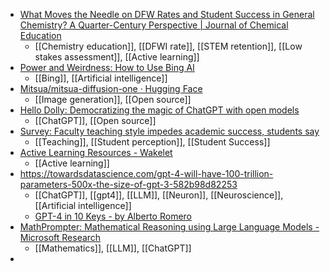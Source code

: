 - [What Moves the Needle on DFW Rates and Student Success in General Chemistry? A Quarter-Century Perspective | Journal of Chemical Education](https://pubs.acs.org/doi/10.1021/acs.jchemed.2c01121#)
	- [[Chemistry education]], [[DFWI rate]], [[STEM retention]], [[Low stakes assessment]], [[Active learning]]
- [Power and Weirdness: How to Use Bing AI](https://oneusefulthing.substack.com/p/power-and-weirdness-how-to-use-bing)
	- [[Bing]], [[Artificial intelligence]]
- [Mitsua/mitsua-diffusion-one · Hugging Face](https://huggingface.co/Mitsua/mitsua-diffusion-one)
	- [[Image generation]], [[Open source]]
- [Hello Dolly: Democratizing the magic of ChatGPT with open models](https://www.databricks.com/blog/2023/03/24/hello-dolly-democratizing-magic-chatgpt-open-models.html)
	- [[ChatGPT]], [[Open source]]
- [Survey: Faculty teaching style impedes academic success, students say](https://www.insidehighered.com/news/2023/03/24/survey-faculty-teaching-style-impedes-academic-success-students-say#.ZB2x-TtQOtk.twitter)
	- [[Teaching]], [[Student perception]], [[Student Success]]
- [Active Learning Resources - Wakelet](https://wakelet.com/wake/jBj8plEOWQwSZ1Yvuy9jC)
	- [[Active learning]]
- https://towardsdatascience.com/gpt-4-will-have-100-trillion-parameters-500x-the-size-of-gpt-3-582b98d82253
	- [[ChatGPT]], [[gpt4]], [[LLM]], [[Neuron]], [[Neuroscience]], [[Artificial intelligence]]
	- [GPT-4 in 10 Keys - by Alberto Romero](https://thealgorithmicbridge.substack.com/p/gpt-4-in-10-keys)
- [MathPrompter: Mathematical Reasoning using Large Language Models - Microsoft Research](https://www.microsoft.com/en-us/research/publication/mathprompter-mathematical-reasoning-using-large-language-models/)
	- [[Mathematics]], [[LLM]], [[ChatGPT]]
-